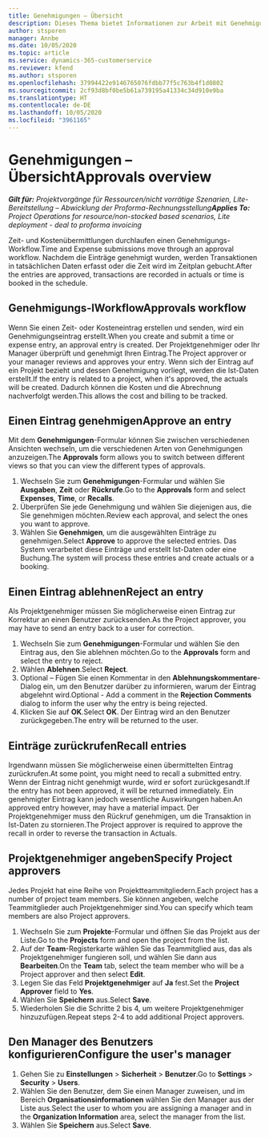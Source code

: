 ```yaml
---
title: Genehmigungen – Übersicht
description: Dieses Thema bietet Informationen zur Arbeit mit Genehmigungen in Project Operations.
author: stsporen
manager: Annbe
ms.date: 10/05/2020
ms.topic: article
ms.service: dynamics-365-customerservice
ms.reviewer: kfend
ms.author: stsporen
ms.openlocfilehash: 37994422e9146765076fdbb77f5c763b4f1d0802
ms.sourcegitcommit: 2cf93d8bf0be5b61a739195a41334c34d910e9ba
ms.translationtype: HT
ms.contentlocale: de-DE
ms.lasthandoff: 10/05/2020
ms.locfileid: "3961165"
---
```

# <a name="approvals-overview"></a><span data-ttu-id="b66ed-103">Genehmigungen – Übersicht</span><span class="sxs-lookup"><span data-stu-id="b66ed-103">Approvals overview</span></span>

<span data-ttu-id="b66ed-104">_**Gilt für:** Projektvorgänge für Ressourcen/nicht vorrätige Szenarien, Lite-Bereitstellung – Abwicklung der Proforma-Rechnungsstellung_</span><span class="sxs-lookup"><span data-stu-id="b66ed-104">_**Applies To:** Project Operations for resource/non-stocked based scenarios, Lite deployment - deal to proforma invoicing_</span></span>

<span data-ttu-id="b66ed-105">Zeit- und Kostenübermittlungen durchlaufen einen Genehmigungs-Workflow.</span><span class="sxs-lookup"><span data-stu-id="b66ed-105">Time and Expense submissions move through an approval workflow.</span></span> <span data-ttu-id="b66ed-106">Nachdem die Einträge genehmigt wurden, werden Transaktionen in tatsächlichen Daten erfasst oder die Zeit wird im Zeitplan gebucht.</span><span class="sxs-lookup"><span data-stu-id="b66ed-106">After the entries are approved, transactions are recorded in actuals or time is booked in the schedule.</span></span>

## <a name="approvals-workflow"></a><span data-ttu-id="b66ed-107">Genehmigungs-lWorkflow</span><span class="sxs-lookup"><span data-stu-id="b66ed-107">Approvals workflow</span></span>
<span data-ttu-id="b66ed-108">Wenn Sie einen Zeit- oder Kosteneintrag erstellen und senden, wird ein Genehmigungseintrag erstellt.</span><span class="sxs-lookup"><span data-stu-id="b66ed-108">When you create and submit a time or expense entry, an approval entry is created.</span></span> <span data-ttu-id="b66ed-109">Der Projektgenehmiger oder Ihr Manager überprüft und genehmigt Ihren Eintrag.</span><span class="sxs-lookup"><span data-stu-id="b66ed-109">The Project approver or your manager reviews and approves your entry.</span></span> <span data-ttu-id="b66ed-110">Wenn sich der Eintrag auf ein Projekt bezieht und dessen Genehmigung vorliegt, werden die Ist-Daten erstellt.</span><span class="sxs-lookup"><span data-stu-id="b66ed-110">If the entry is related to a project, when it's approved, the actuals will be created.</span></span> <span data-ttu-id="b66ed-111">Dadurch können die Kosten und die Abrechnung nachverfolgt werden.</span><span class="sxs-lookup"><span data-stu-id="b66ed-111">This allows the cost and billing to be tracked.</span></span> 

## <a name="approve-an-entry"></a><span data-ttu-id="b66ed-112">Einen Eintrag genehmigen</span><span class="sxs-lookup"><span data-stu-id="b66ed-112">Approve an entry</span></span>
<span data-ttu-id="b66ed-113">Mit dem **Genehmigungen**-Formular können Sie zwischen verschiedenen Ansichten wechseln, um die verschiedenen Arten von Genehmigungen anzuzeigen.</span><span class="sxs-lookup"><span data-stu-id="b66ed-113">The **Approvals** form allows you to switch between different views so that you can view the different types of approvals.</span></span>
  
1. <span data-ttu-id="b66ed-114">Wechseln Sie zum **Genehmigungen**-Formular und wählen Sie **Ausgaben**, **Zeit** oder **Rückrufe**.</span><span class="sxs-lookup"><span data-stu-id="b66ed-114">Go to the **Approvals** form and select **Expenses**, **Time**, or **Recalls**.</span></span>
2. <span data-ttu-id="b66ed-115">Überprüfen Sie jede Genehmigung und wählen Sie diejenigen aus, die Sie genehmigen möchten.</span><span class="sxs-lookup"><span data-stu-id="b66ed-115">Review each approval, and select the ones you want to approve.</span></span>
3. <span data-ttu-id="b66ed-116">Wählen Sie **Genehmigen**, um die ausgewählten Einträge zu genehmigen.</span><span class="sxs-lookup"><span data-stu-id="b66ed-116">Select **Approve** to approve the selected entries.</span></span>
<span data-ttu-id="b66ed-117">Das System verarbeitet diese Einträge und erstellt Ist-Daten oder eine Buchung.</span><span class="sxs-lookup"><span data-stu-id="b66ed-117">The system will process these entries and create actuals or a booking.</span></span>

## <a name="reject-an-entry"></a><span data-ttu-id="b66ed-118">Einen Eintrag ablehnen</span><span class="sxs-lookup"><span data-stu-id="b66ed-118">Reject an entry</span></span>
<span data-ttu-id="b66ed-119">Als Projektgenehmiger müssen Sie möglicherweise einen Eintrag zur Korrektur an einen Benutzer zurücksenden.</span><span class="sxs-lookup"><span data-stu-id="b66ed-119">As the Project approver, you may have to send an entry back to a user for correction.</span></span>
  
1. <span data-ttu-id="b66ed-120">Wechseln Sie zum **Genehmigungen**-Formular und wählen Sie den Eintrag aus, den Sie ablehnen möchten.</span><span class="sxs-lookup"><span data-stu-id="b66ed-120">Go to the **Approvals** form and select the entry to reject.</span></span> 
2. <span data-ttu-id="b66ed-121">Wählen **Ablehnen**.</span><span class="sxs-lookup"><span data-stu-id="b66ed-121">Select **Reject**.</span></span>
3. <span data-ttu-id="b66ed-122">Optional – Fügen Sie einen Kommentar in den **Ablehnungskommentare**-Dialog ein, um den Benutzer darüber zu informieren, warum der Eintrag abgelehnt wird.</span><span class="sxs-lookup"><span data-stu-id="b66ed-122">Optional - Add a comment in the **Rejection Comments** dialog to inform the user why the entry is being rejected.</span></span>
4. <span data-ttu-id="b66ed-123">Klicken Sie auf **OK**.</span><span class="sxs-lookup"><span data-stu-id="b66ed-123">Select **OK**.</span></span> <span data-ttu-id="b66ed-124">Der Eintrag wird an den Benutzer zurückgegeben.</span><span class="sxs-lookup"><span data-stu-id="b66ed-124">The entry will be returned to the user.</span></span>
  
## <a name="recall-entries"></a><span data-ttu-id="b66ed-125">Einträge zurückrufen</span><span class="sxs-lookup"><span data-stu-id="b66ed-125">Recall entries</span></span>
<span data-ttu-id="b66ed-126">Irgendwann müssen Sie möglicherweise einen übermittelten Eintrag zurückrufen.</span><span class="sxs-lookup"><span data-stu-id="b66ed-126">At some point, you might need to recall a submitted entry.</span></span> <span data-ttu-id="b66ed-127">Wenn der Eintrag nicht genehmigt wurde, wird er sofort zurückgesandt.</span><span class="sxs-lookup"><span data-stu-id="b66ed-127">If the entry has not been approved, it will be returned immediately.</span></span> <span data-ttu-id="b66ed-128">Ein genehmigter Eintrag kann jedoch wesentliche Auswirkungen haben.</span><span class="sxs-lookup"><span data-stu-id="b66ed-128">An approved entry however, may have a material impact.</span></span> <span data-ttu-id="b66ed-129">Der Projektgenehmiger muss den Rückruf genehmigen, um die Transaktion in Ist-Daten zu stornieren.</span><span class="sxs-lookup"><span data-stu-id="b66ed-129">The Project approver is required to approve the recall in order to reverse the transaction in Actuals.</span></span>

## <a name="specify-project-approvers"></a><span data-ttu-id="b66ed-130">Projektgenehmiger angeben</span><span class="sxs-lookup"><span data-stu-id="b66ed-130">Specify Project approvers</span></span>
<span data-ttu-id="b66ed-131">Jedes Projekt hat eine Reihe von Projektteammitgliedern.</span><span class="sxs-lookup"><span data-stu-id="b66ed-131">Each project has a number of project team members.</span></span> <span data-ttu-id="b66ed-132">Sie können angeben, welche Teammitglieder auch Projektgenehmiger sind.</span><span class="sxs-lookup"><span data-stu-id="b66ed-132">You can specify which team members are also Project approvers.</span></span>

1. <span data-ttu-id="b66ed-133">Wechseln Sie zum **Projekte**-Formular und öffnen Sie das Projekt aus der Liste.</span><span class="sxs-lookup"><span data-stu-id="b66ed-133">Go to the **Projects** form and open the project from the list.</span></span>
2. <span data-ttu-id="b66ed-134">Auf der **Team**-Registerkarte wählen Sie das Teammitglied aus, das als Projektgenehmiger fungieren soll, und wählen Sie dann aus **Bearbeiten**.</span><span class="sxs-lookup"><span data-stu-id="b66ed-134">On the **Team** tab, select the team member who will be a Project approver and then select **Edit**.</span></span>
3. <span data-ttu-id="b66ed-135">Legen Sie das Feld **Projektgenehmiger** auf **Ja** fest.</span><span class="sxs-lookup"><span data-stu-id="b66ed-135">Set the **Project Approver** field to **Yes**.</span></span>
4. <span data-ttu-id="b66ed-136">Wählen Sie **Speichern** aus.</span><span class="sxs-lookup"><span data-stu-id="b66ed-136">Select **Save**.</span></span>
5. <span data-ttu-id="b66ed-137">Wiederholen Sie die Schritte 2 bis 4, um weitere Projektgenehmiger hinzuzufügen.</span><span class="sxs-lookup"><span data-stu-id="b66ed-137">Repeat steps 2-4 to add additional Project approvers.</span></span>

## <a name="configure-the-users-manager"></a><span data-ttu-id="b66ed-138">Den Manager des Benutzers konfigurieren</span><span class="sxs-lookup"><span data-stu-id="b66ed-138">Configure the user's manager</span></span>

1. <span data-ttu-id="b66ed-139">Gehen Sie zu **Einstellungen** > **Sicherheit** > **Benutzer**.</span><span class="sxs-lookup"><span data-stu-id="b66ed-139">Go to **Settings** > **Security** > **Users**.</span></span>
2. <span data-ttu-id="b66ed-140">Wählen Sie den Benutzer, dem Sie einen Manager zuweisen, und im Bereich **Organisationsinformationen** wählen Sie den Manager aus der Liste aus.</span><span class="sxs-lookup"><span data-stu-id="b66ed-140">Select the user to whom you are assigning a manager and in the **Organization Information** area, select the manager from the list.</span></span> 
3. <span data-ttu-id="b66ed-141">Wählen Sie **Speichern** aus.</span><span class="sxs-lookup"><span data-stu-id="b66ed-141">Select **Save**.</span></span>



